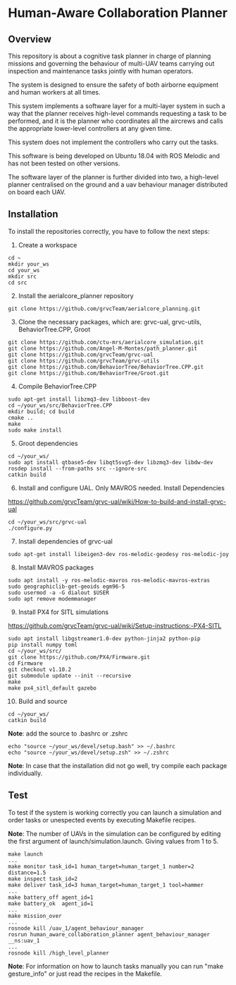 # Human-Aware Collaboration Planner
## Overview
This repository is about a cognitive task planner in charge of planning missions and governing the behaviour of multi-UAV teams carrying out inspection and maintenance tasks jointly with human operators.

The system is designed to ensure the safety of both airborne equipment and human workers at all times.

This system implements a software layer for a multi-layer system in such a way that the planner receives high-level commands requesting a task to be performed, and it is the planner who coordinates all the aircrews and calls the appropriate lower-level controllers at any given time.

This system does not implement the controllers who carry out the tasks.

This software is being developed on Ubuntu 18.04 with ROS Melodic and has not been tested on other versions.


The software layer of the planner is further divided into two, a high-level planner centralised on the ground and a uav behaviour manager distributed on board each UAV.

## Installation
To install the repositories correctly, you have to follow the next steps:

1. Create a workspace

```
cd ~
mkdir your_ws
cd your_ws
mkdir src
cd src
```

2. Install the aerialcore_planner repository

```
git clone https://github.com/grvcTeam/aerialcore_planning.git
```

3. Clone the necessary packages, which are: grvc-ual, grvc-utils, BehaviorTree.CPP, Groot

```
git clone https://github.com/ctu-mrs/aerialcore_simulation.git
git clone https://github.com/Angel-M-Montes/path_planner.git
git clone https://github.com/grvcTeam/grvc-ual
git clone https://github.com/grvcTeam/grvc-utils
git clone https://github.com/BehaviorTree/BehaviorTree.CPP.git
git clone https://github.com/BehaviorTree/Groot.git
```

4. Compile BehaviorTree.CPP

```
sudo apt-get install libzmq3-dev libboost-dev
cd ~/your_ws/src/BehaviorTree.CPP
mkdir build; cd build
cmake ..
make
sudo make install
```

5. Groot dependencies

```
cd ~/your_ws/
sudo apt install qtbase5-dev libqt5svg5-dev libzmq3-dev libdw-dev
rosdep install --from-paths src --ignore-src
catkin build
```

6. Install and configure UAL. Only MAVROS needed. Install Dependencies

https://github.com/grvcTeam/grvc-ual/wiki/How-to-build-and-install-grvc-ual

```
cd ~/your_ws/src/grvc-ual
./configure.py
```

7. Install dependencies of grvc-ual

```
sudo apt-get install libeigen3-dev ros-melodic-geodesy ros-melodic-joy
```

8. Install MAVROS packages

```
sudo apt install -y ros-melodic-mavros ros-melodic-mavros-extras
sudo geographiclib-get-geoids egm96-5
sudo usermod -a -G dialout $USER
sudo apt remove modemmanager
```

9. Install PX4 for SITL simulations

https://github.com/grvcTeam/grvc-ual/wiki/Setup-instructions:-PX4-SITL

```
sudo apt install libgstreamer1.0-dev python-jinja2 python-pip
pip install numpy toml
cd ~/your_ws/src/
git clone https://github.com/PX4/Firmware.git
cd Firmware
git checkout v1.10.2
git submodule update --init --recursive
make
make px4_sitl_default gazebo
```

10. Build and source

```
cd ~/your_ws/
catkin build
```

**Note**: add the source to .bashrc or .zshrc

```
echo "source ~/your_ws/devel/setup.bash" >> ~/.bashrc
echo "source ~/your_ws/devel/setup.zsh" >> ~/.zshrc
```


**Note**: In case that the installation did not go well, try compile each package individually.

## Test

To test if the system is working correctly you can launch a simulation and order tasks or unespected events by executing Makefile recipes.

**Note**: The number of UAVs in the simulation can be configured by editing the first argument of launch/simulation.launch. Giving values from 1 to 5.

```
make launch
...
make monitor task_id=1 human_target=human_target_1 number=2 distance=1.5
make inspect task_id=2
make deliver task_id=3 human_target=human_target_1 tool=hammer
...
make battery_off agent_id=1
make battery_ok  agent_id=1
...
make mission_over
...
rosnode kill /uav_1/agent_behaviour_manager
rosrun human_aware_collaboration_planner agent_behaviour_manager __ns:uav_1
...
rosnode kill /high_level_planner
```

**Note**: For information on how to launch tasks manually you can run "make gesture_info" or just read the recipes in the Makefile.
